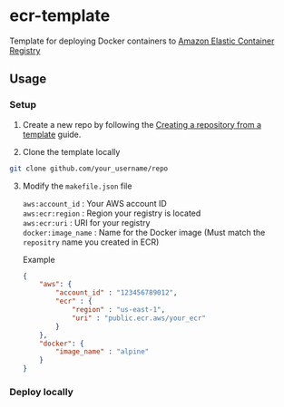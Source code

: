 # ecr-template
Template for deploying Docker containers to [Amazon Elastic Container 
Registry](https://aws.amazon.com/ecr)

## Usage

### Setup

1. Create a new repo by following the [Creating a repository from a 
   template](https://docs.github.com/en/repositories/creating-and-managing-repositories/creating-a-repository-from-a-template) 
   guide.

2. Clone the template locally

```bash
git clone github.com/your_username/repo
```

3. Modify the `makefile.json` file

    `aws:account_id`    : Your AWS account ID<br>
    `aws:ecr:region`    : Region your registry is located<br>
    `aws:ecr:uri`       : URI for your registry<br>
    `docker:image_name` : Name for the Docker image (Must match the `repositry` 
    name you created in ECR)

    Example

    ```json
    {
        "aws": {
            "account_id" : "123456789012",
            "ecr" : {
                "region" : "us-east-1",
                "uri" : "public.ecr.aws/your_ecr"
            }
        },
        "docker": {
            "image_name" : "alpine"
        }
    }

    ```

### Deploy locally
